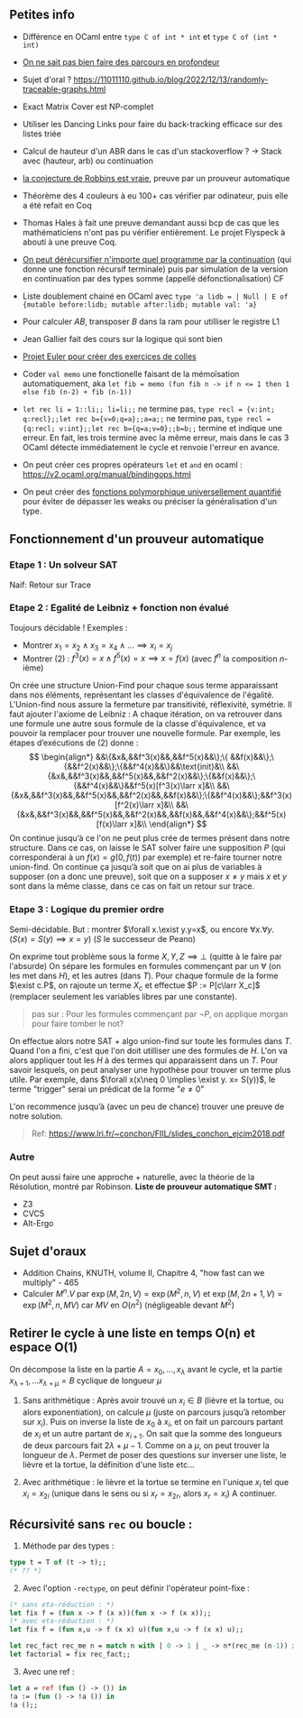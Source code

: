 

## Petites info

- Différence en OCaml entre `type C of int * int` et `type C of (int * int)`
- [On ne sait pas bien faire des parcours en profondeur](https://11011110.github.io/blog/2013/12/17/stack-based-graph-traversal.html)
- Sujet d'oral ? https://11011110.github.io/blog/2022/12/13/randomly-traceable-graphs.html
- Exact Matrix Cover est NP-complet
- Utiliser les Dancing Links pour faire du back-tracking efficace sur des listes triée
- Calcul de hauteur d'un ABR dans le cas d'un stackoverflow ? -> Stack avec (hauteur, arb) ou continuation
- [la conjecture de Robbins est vraie](https://en.wikipedia.org/wiki/Robbins_algebra), preuve par un prouveur automatique
- Théorème des 4 couleurs à eu 100+ cas vérifier par odinateur, puis elle a été refait en Coq
- Thomas Hales à fait une preuve demandant aussi bcp de cas que les mathématiciens n'ont pas pu vérifier entièrement. Le projet Flyspeck à abouti à une preuve Coq.
- [On peut dérécursifier n'importe quel programme par la continuation](https://media.devenirenseignant.gouv.fr/file/agregation_externe/32/6/sujet0_agregation_externe_informatique_epreuve1_1422326.pdf) (qui donne une fonction récursif terminale) puis par simulation de la version en continuation par des types somme (appellé défonctionalisation) CF
- Liste doublement chainé en OCaml avec `type 'a lidb = | Null | E of {mutable before:lidb; mutable after:lidb; mutable val: 'a}`
- Pour calculer $AB$, transposer $B$ dans la ram pour utilliser le registre L1
- Jean Gallier fait des cours sur la logique qui sont bien
- [Projet Euler pour créer des exercices de colles](https://projecteuler.net/problem=215)
- Coder `val memo` une fonctionelle faisant de la mémoïsation automatiquement, aka
`let fib = memo (fun fib n -> if n <= 1 then 1 else fib (n-2) + fib (n-1))`

- `let rec li = 1::li;; li=li;;` ne termine pas, 
`type recl = {v:int; q:recl};;let rec b={v=0;q=a};;a=a;;` ne termine pas,
`type recl = {q:recl; v:int};;let rec b={q=a;v=0};;b=b;;` termine et indique une erreur.
En fait, les trois termine avec la même erreur, mais dans le cas 3 OCaml détecte immédiatement le cycle et renvoie l'erreur en avance.

- On peut créer ces propres opérateurs `let` et `and` en ocaml : https://v2.ocaml.org/manual/bindingops.html
- On peut créer des [fonctions polymorphique universellement quantifié](https://v2.ocaml.org/manual/polymorphism.html) pour éviter de dépasser les weaks ou préciser la généralisation d'un type.

## Fonctionnement d'un prouveur automatique
### Etape 1 : Un solveur SAT
Naif: Retour sur Trace
### Etape 2 : Egalité de Leibniz + fonction non évalué
Toujours décidable !
Exemples  :
 - Montrer $x_1 =x_2 \land x_3 = x_4 \land ... \implies x_i = x_j$
 - Montrer $(2)$ : $f^3(x)=x \land f^5(x) = x \implies x=f(x)$ (avec $f^n$ la composition $n$-ième)

On crée une structure Union-Find pour chaque sous terme apparaissant dans nos éléments, représentant les classes d'équivalence de l'égalité.
L'Union-find nous assure la fermeture par transitivité, réflexivité, symétrie.
Il faut ajouter l'axiome de Leibniz :
A chaque itération, on va retrouver dans une formule une autre sous formule de la classe d'équivalence, et va pouvoir la remplacer pour trouver une nouvelle formule.
Par exemple, les étapes d’exécutions de $(2)$ donne :
$$
\begin{align*}
&&\{&x&,&&f^3(x)&&,&&f^5(x)&&\};\{ &&f(x)&&\};\{&&f^2(x)&&\};\{&&f^4(x)&&\}&&\text{init}&\\
&&\{&x&,&&f^3(x)&&,&&f^5(x)&&,&&f^2(x)&&\};\{&&f(x)&&\};\{&&f^4(x)&&\}&&f^5(x)[f^3(x)\larr x]&\\
&&\{&x&,&&f^3(x)&&,&&f^5(x)&&,&&f^2(x)&&,&&f(x)&&\};\{&&f^4(x)&&\};&&f^3(x)[f^2(x)\larr x]&\\
&&\{&x&,&&f^3(x)&&,&&f^5(x)&&,&&f^2(x)&&,&&f(x)&&,&&f^4(x)&&\};&&f^5(x)[f(x)\larr x]&\\
\end{align*}
$$
On continue jusqu’à ce l'on ne peut plus crée de termes présent dans notre structure.
Dans ce cas, on laisse le SAT solver faire une supposition $P$ (qui corresponderai à un $f(x)=g(0,f(t))$ par exemple) et re-faire tourner notre union-find.
On continue ça jusqu’à soit que on ai plus de variables à supposer (on a donc une preuve), soit que on a supposer $x\neq y$ mais $x$ et $y$ sont dans la même classe, dans ce cas on fait un retour sur trace.

### Etape 3 : Logique du premier ordre
Semi-décidable.
But : montrer $\forall x.\exist y.y=x$, ou encore $\forall x.\forall y.( S(x)=S(y)\implies x=y)$ ($S$ le successeur de Peano) 

On exprime tout problème sous la forme $X,Y,Z \implies \bot$ (quitte à le faire par l'absurde)
On sépare les formules en formules commençant par un $\forall$ (on les met dans $H$), et les autres (dans $T$).
Pour chaque formule de la forme $\exist c.P$, on rajoute un terme $X_c$ et effectue $P := P[c\larr X_c]$ (remplacer seulement les variables libres par une constante).
> pas sur :
> Pour les formules commençant par $\lnot P$, on applique morgan pour faire tomber le not?

On effectue alors notre SAT + algo union-find sur toute les formules dans $T$.
Quand l'on a fini, c'est que l'on doit utilliser une des formules de $H$.
L'on va alors appliquer tout les $H$ à des termes qui apparaissent dans un $T$. Pour savoir lesquels, on peut analyser une hypothèse pour trouver un terme plus utile.
Par exemple, dans $\forall x(x\neq 0 \implies \exist y. x= S(y))$, le terme "trigger" serai un prédicat de la forme "$e\neq 0$"

L'on recommence jusqu’à (avec un peu de chance) trouver une preuve de notre solution.

> Ref: https://www.lri.fr/~conchon/FIIL/slides_conchon_ejcim2018.pdf
### Autre
On peut aussi faire une approche + naturelle, avec la théorie de la Résolution, montré par Robinson.
**Liste de prouveur automatique SMT :**
 - Z3
 - CVC5
 - Alt-Ergo
## Sujet d'oraux
- Addition Chains, KNUTH, volume II, Chapitre 4, "how fast can we multiply" - 465
- Calculer $M^n.V$ par $\exp(M,2n,V) = \exp(M^2,n,V)$ et $\exp(M,2n+1,V) = \exp(M^2,n,MV)$ car $MV$ en $O(n^2)$ (négligeable devant $M^2$)

## Retirer le cycle à une liste en temps O(n) et espace O(1)

On décompose la liste en la partie $A = x_0 , ... , x_\lambda$ avant le cycle, et la partie $x_{\lambda+1}, ... x_{\lambda+\mu} = B$ cyclique de longueur $\mu$
1. Sans arithmétique :
Après avoir trouvé un $x_i\in B$ (lièvre et la tortue, ou alors exponentiation), on calcule $\mu$ (juste on parcours jusqu’à retomber sur $x_i$).
Puis on inverse la liste de $x_0$ à $x_i$, et on fait un parcours partant de $x_i$ et un autre partant de $x_{i+1}$.
On sait que la somme des longueurs de deux parcours fait $2\lambda + \mu -1$.
Comme on a $\mu$, on peut trouver la longueur de $\lambda$.
Permet de poser des questions sur inverser une liste, le lièvre et la tortue, la définition d'une liste etc...

2. Avec arithmétique :
le lièvre et la tortue se termine en l'unique $x_i$ tel que $x_i = x_{2i}$ (unique dans le sens ou si $x_r = x_{2r}$, alors $x_r = x_i$)
A continuer.

## Récursivité sans `rec` ou boucle :
1. Méthode par des types :

```ocaml
type t = T of (t -> t);;
(* ?? *)
```
2. Avec l'option `-rectype`, on peut définir l'opérateur point-fixe :
```ocaml
(* sans eta-réduction : *)
let fix f = (fun x -> f (x x))(fun x -> f (x x));;
(* avec eta-réduction : *)
let fix f = (fun x,u -> f (x x) u)(fun x,u -> f (x x) u);;

let rec_fact rec_me n = match n with | 0 -> 1 | _ -> n*(rec_me (n-1)) in
let factorial = fix rec_fact;;
```
3. Avec une ref :
```ocaml
let a = ref (fun () -> ()) in
!a := (fun () -> !a ()) in
!a ();;
```
<!--stackedit_data:
eyJoaXN0b3J5IjpbLTg1MzI5MjQxNywtMTQ4ODk2Mjc5MCwtMT
A2ODk3OTcwMiwtOTE3NTM0NDI2LC0xNTI4NDExMTM0LDM3ODM4
MDQyNywxNzcyNDUwODQwLDk3MjQzNDc3MCwxODkzNzMxMTU5LC
0xNDQ3MDQzMjg0LDE2MzQ3NjQwNDgsLTExNDgxNzI0NTYsLTEx
NDYyNjU0OTEsLTIwOTgwNDM0OTcsODk5Njk5NjUzLC0yMDIxND
AwMjYzLDEyMzc5MTcxMDcsMTAxMzgwNjI3LDI4NTQyNjkyOSwt
MTAxNjQyMTc4OV19
-->